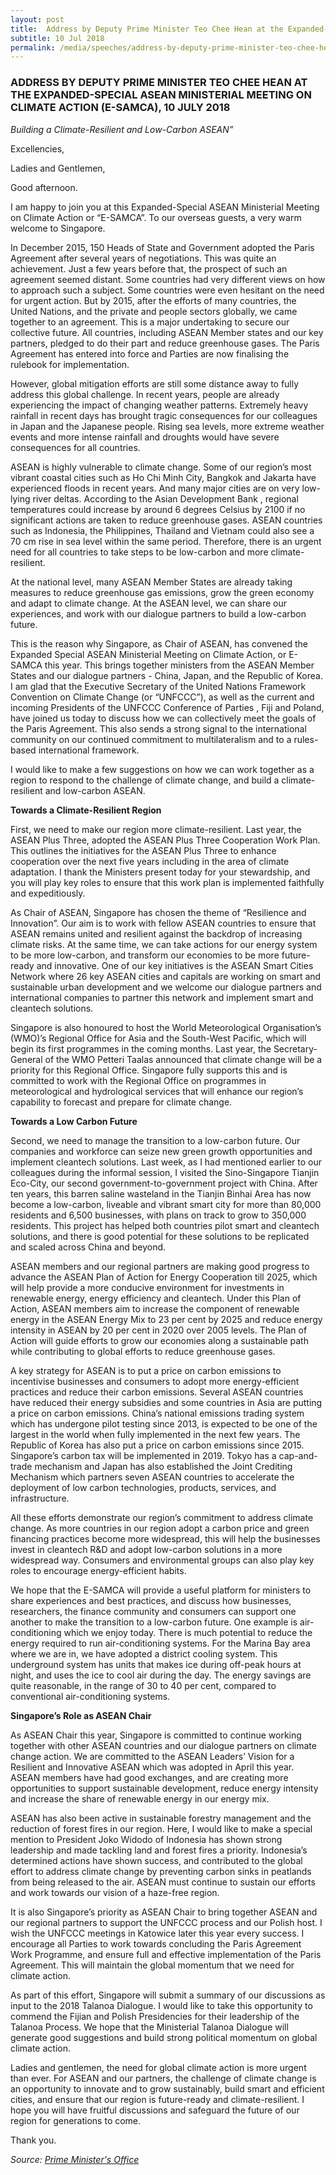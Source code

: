 ```yaml
---
layout: post
title:  Address by Deputy Prime Minister Teo Chee Hean at the Expanded-Special ASEAN Ministerial Meeting on Climate Action (E-SAMCA), 10 July 2018
subtitle: 10 Jul 2018
permalink: /media/speeches/address-by-deputy-prime-minister-teo-chee-hean-at-the-expanded-special-asean-ministerial-meeting-on-climate-action-(e-samca)-10-july-2018
---
```


### ADDRESS BY DEPUTY PRIME MINISTER TEO CHEE HEAN AT THE EXPANDED-SPECIAL ASEAN MINISTERIAL MEETING ON CLIMATE ACTION (E-SAMCA), 10 JULY 2018

*Building a Climate-Resilient and Low-Carbon ASEAN”*

Excellencies,

Ladies and Gentlemen,

Good afternoon.

I am happy to join you at this Expanded-Special ASEAN Ministerial Meeting on Climate Action or “E-SAMCA”. To our overseas guests, a very warm welcome to Singapore.  

In December 2015, 150 Heads of State and Government adopted the Paris Agreement after several years of negotiations. This was quite an achievement. Just a few years before that, the prospect of such an agreement seemed distant. Some countries had very different views on how to approach such a subject. Some countries were even hesitant on the need for urgent action. But by 2015, after the efforts of many countries, the United Nations, and the private and people sectors globally, we came together to an agreement. This is a major undertaking to secure our collective future. All countries, including ASEAN Member states and our key partners, pledged to do their part and reduce greenhouse gases. The Paris Agreement has entered into force and Parties are now finalising the rulebook for implementation.  

However, global mitigation efforts are still some distance away to fully address this global challenge. In recent years, people are already experiencing the impact of changing weather patterns. Extremely heavy rainfall in recent days has brought tragic consequences for our colleagues in Japan and the Japanese people. Rising sea levels, more extreme weather events and more intense rainfall and droughts would have severe consequences for all countries.

ASEAN is highly vulnerable to climate change. Some of our region’s most vibrant coastal cities such as Ho Chi Minh City, Bangkok and Jakarta have experienced floods in recent years. And many major cities are on very low-lying river deltas. According to the Asian Development Bank , regional temperatures could increase by around 6 degrees Celsius by 2100 if no significant actions are taken to reduce greenhouse gases. ASEAN countries such as Indonesia, the Philippines, Thailand and Vietnam could also see a 70 cm rise in sea level within the same period. Therefore, there is an urgent need for all countries to take steps to be low-carbon and more climate-resilient.  

At the national level, many ASEAN Member States are already taking measures to reduce greenhouse  gas emissions, grow the green economy and adapt to climate change. At the ASEAN level, we can share our experiences, and work with our dialogue partners to build a low-carbon future. 

This is the reason why Singapore, as Chair of ASEAN, has convened the Expanded Special ASEAN Ministerial Meeting on Climate Action, or E-SAMCA this year. This brings together ministers from the ASEAN Member States and our dialogue partners - China, Japan, and the Republic of Korea. I am glad that the Executive Secretary of the United Nations Framework Convention on Climate Change (or “UNFCCC”), as well as the current and incoming Presidents of the UNFCCC Conference of Parties  , Fiji and Poland, have joined us today to discuss how we can collectively meet the goals of the Paris Agreement. This also sends a strong signal to the international community on our continued commitment to multilateralism and to a rules-based international framework. 

I would like to make a few suggestions on how we can work together as a region to respond to the challenge of climate change, and build a climate-resilient and low-carbon ASEAN. 

**Towards a Climate-Resilient Region**

First, we need to make our region more climate-resilient. Last year, the ASEAN Plus Three, adopted the ASEAN Plus Three Cooperation Work Plan. This outlines the initiatives for the ASEAN Plus Three to enhance cooperation over the next five years including in the area of climate adaptation. I thank the Ministers present today for your stewardship, and you will play key roles to ensure that this work plan is implemented faithfully and expeditiously.  

As Chair of ASEAN, Singapore has chosen the theme of “Resilience and Innovation”. Our aim is to work with fellow ASEAN countries to ensure that ASEAN remains united and resilient against the backdrop of increasing climate risks. At the same time, we can take actions for our energy system to be more low-carbon, and transform our economies to be more future-ready and innovative. One of our key initiatives is the ASEAN Smart Cities Network where 26 key ASEAN cities and capitals are working on smart and sustainable urban development and we welcome our dialogue partners and international companies to partner this network and implement smart and cleantech solutions. 

Singapore is also honoured to host the World Meteorological Organisation’s (WMO)’s Regional Office for Asia and the South-West Pacific, which will begin its first programmes in the coming months. Last year, the Secretary-General of the WMO Petteri Taalas announced that climate change will be a priority for this Regional Office. Singapore fully supports this and is committed to work with the Regional Office on programmes in meteorological and hydrological services that will enhance our region’s capability to forecast and prepare for climate change. 

**Towards a Low Carbon Future**

Second, we need to manage the transition to a low-carbon future. Our companies and workforce can seize new green growth opportunities and implement cleantech solutions.  Last week, as I had mentioned earlier to our colleagues during the informal session, I visited the Sino-Singapore Tianjin Eco-City, our second government-to-government project with China. After ten years, this barren saline wasteland in the Tianjin Binhai Area has now become a low-carbon, liveable and vibrant smart city for more than 80,000 residents and 6,500 businesses, with plans on track to grow to 350,000 residents. This project has helped both countries pilot smart and cleantech solutions, and there is good potential for these solutions to be replicated and scaled across China and beyond.   

ASEAN members and our regional partners are making good progress to advance the ASEAN Plan of Action for Energy Cooperation till 2025, which will help provide a more conducive environment for investments in renewable energy, energy efficiency and cleantech. Under this Plan of Action, ASEAN members aim to increase the component of renewable energy in the ASEAN Energy Mix to 23 per cent by 2025 and reduce energy intensity in ASEAN by 20 per cent in 2020 over 2005 levels. The Plan of Action will guide efforts to grow our economies along a sustainable path while contributing to global efforts to reduce greenhouse gases. 

A key strategy for ASEAN is to put a price on carbon emissions to incentivise businesses and consumers to adopt more energy-efficient practices and reduce their carbon emissions.  Several ASEAN countries have reduced their energy subsidies and some countries in Asia are putting a price on carbon emissions. China’s national emissions trading system which has undergone pilot testing since 2013, is expected to be one of the largest in the world when fully implemented in the next few years. The Republic of Korea has also put a price on carbon emissions since 2015. Singapore’s carbon tax will be implemented in 2019. Tokyo has a cap-and-trade mechanism and Japan has also established the Joint Crediting Mechanism which partners seven ASEAN countries to accelerate the deployment of low carbon technologies, products, services, and infrastructure. 

All these efforts demonstrate our region’s commitment to address climate change. As more countries in our region adopt a carbon price and green financing practices become more widespread, this will help the businesses invest in cleantech R&D and adopt low-carbon solutions in a more widespread way. Consumers and environmental groups can also play key roles to encourage energy-efficient habits.

We hope that the E-SAMCA will provide a useful platform for ministers to share experiences and best practices, and discuss how businesses, researchers, the finance community and consumers can support one another to make the transition to a low-carbon future. One example is air-conditioning which we enjoy today. There is much potential to reduce the energy required to run air-conditioning systems. For the Marina Bay area where we are in, we have adopted a district cooling system. This underground system has units that makes ice during off-peak hours at night, and uses the ice to cool air during the day. The energy savings are quite reasonable, in the range of 30 to 40 per cent, compared to conventional air-conditioning systems.

**Singapore’s Role as ASEAN Chair**

As ASEAN Chair this year, Singapore is committed to continue working together with other ASEAN countries and our dialogue partners on climate change action. We are committed to the ASEAN Leaders’ Vision for a Resilient and Innovative ASEAN which was adopted in April this year.  ASEAN members have had good exchanges, and are creating more opportunities to support sustainable development, reduce energy intensity and increase the share of renewable energy in our energy mix. 

ASEAN has also been active in sustainable forestry management and the reduction of forest fires in our region. Here, I would like to make a special mention to President Joko Widodo of Indonesia has shown strong leadership and made tackling land and forest fires a priority.  Indonesia’s determined actions have shown success, and contributed to the global effort to address climate change by preventing carbon sinks in peatlands from being released to the air. ASEAN must continue to sustain our efforts and work towards our vision of a haze-free region.

It is also Singapore’s priority as ASEAN Chair to bring together ASEAN and our regional partners to support the UNFCCC process and our Polish host. I wish the UNFCCC meetings in Katowice later this year every success. I encourage all Parties to work towards concluding the Paris Agreement Work Programme, and ensure full and effective implementation of the Paris Agreement. This will maintain the global momentum that we need for climate action. 

As part of this effort, Singapore will submit a summary of our discussions as input to the 2018 Talanoa Dialogue.  I would like to take this opportunity to commend the Fijian and Polish Presidencies for their leadership of the Talanoa Process.  We hope that the Ministerial Talanoa Dialogue will generate good suggestions and build strong political momentum on global climate action. 

Ladies and gentlemen, the need for global climate action is more urgent than ever. For ASEAN and our partners, the challenge of climate change is an opportunity to innovate and to grow sustainably, build smart and efficient cities, and ensure that our region is future-ready and climate-resilient. I hope you will have fruitful discussions and safeguard the future of our region for generations to come.

Thank you.


*Source: [<a href="https://www.pmo.gov.sg/newsroom/dpm-teo-chee-hean-expanded-special-asean-ministerial-meeting-climate-action" target="_blank">Prime Minister's Office</a>](https://www.pmo.gov.sg/newsroom/dpm-teo-chee-hean-expanded-special-asean-ministerial-meeting-climate-action)*

